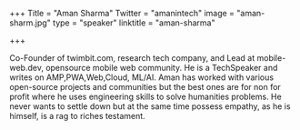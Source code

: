 +++
Title = "Aman Sharma"
Twitter = "amanintech"
image = "aman-sharm.jpg"
type = "speaker"
linktitle = "aman-sharma"

+++

Co-Founder of twimbit.com, research tech company, and Lead at mobile-web.dev, opensource mobile web community. He is a TechSpeaker and writes on AMP,PWA,Web,Cloud, ML/AI.
Aman has worked with various open-source projects and communities but the best ones are for non for profit where he uses engineering skills to solve humanities problems.
He never wants to settle down but at the same time possess empathy, as he is himself, is a rag to riches testament.
